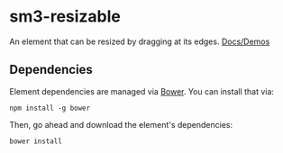 # sm3-resizable

An element that can be resized by dragging at its edges.
[Docs/Demos](http://slaymaster3000.github.io/sm3-resizable)


## Dependencies

Element dependencies are managed via [Bower](http://bower.io/). You can
install that via:

    npm install -g bower

Then, go ahead and download the element's dependencies:

    bower install
